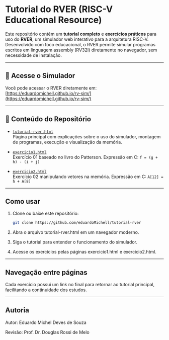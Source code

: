 # Tutorial do RVER (RISC-V Educational Resource)

Este repositório contém um **tutorial completo** e **exercícios práticos** para uso do **RVER**, um simulador web interativo para a arquitetura RISC-V. Desenvolvido com foco educacional, o RVER permite simular programas escritos em linguagem assembly (RV32I) diretamente no navegador, sem necessidade de instalação.

---

## 🔗 Acesse o Simulador

Você pode acessar o RVER diretamente em: [https://eduardomichell.github.io/rv-sim/](https://eduardomichell.github.io/rv-sim/)

---

## 📄 Conteúdo do Repositório

- [`tutorial-rver.html`](tutorial-rver.html)  
  Página principal com explicações sobre o uso do simulador, montagem de programas, execução e visualização da memória.

- [`exercicio1.html`](exercicio1.html)  
  Exercício 01 baseado no livro do Patterson. Expressão em C: `f = (g + h) - (i + j)`

- [`exercicio2.html`](exercicio2.html)  
  Exercício 02 manipulando vetores na memória. Expressão em C: `A[12] = h + A[8]`

---

## Como usar

1. Clone ou baixe este repositório:
   ```bash
   git clone https://github.com/eduardoMichell/tutorial-rver
   ```
2. Abra o arquivo tutorial-rver.html em um navegador moderno.

3. Siga o tutorial para entender o funcionamento do simulador.

4. Acesse os exercícios pelas páginas exercicio1.html e exercicio2.html.

---

## Navegação entre páginas

Cada exercício possui um link no final para retornar ao tutorial principal, facilitando a continuidade dos estudos.

---

## Autoria

Autor: Eduardo Michel Deves de Souza

Revisão: Prof. Dr. Douglas Rossi de Melo
